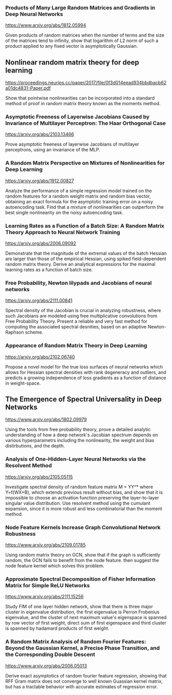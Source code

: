 ### Products of Many Large Random Matrices and Gradients in Deep Neural Networks

<https://www.arxiv.org/abs/1812.05994>

Given products of random matrices when the number of terms and the size of the matrices tend to infinity, show that logarithm of L2 norm of such a product applied to any fixed vector is asymptotically Gaussian.

## Nonlinear random matrix theory for deep learning

<https://proceedings.neurips.cc/paper/2017/file/0f3d014eead934bbdbacb62a01dc4831-Paper.pdf>

Show that pointwise nonlinearities can be incorporated into a standard method of proof in random matrix theory known as the moments method.

### Asymptotic Freeness of Layerwise Jacobians Caused by Invariance of Multilayer Perceptron: The Haar Orthogonal Case

<https://arxiv.org/abs/2103.13466>

Prove asymptotic freeness of layerwise Jacobians of multilayer perceptrons, using an invariance of the MLP. 

### A Random Matrix Perspective on Mixtures of Nonlinearities for Deep Learning

<https://arxiv.org/abs/1912.00827>

Analyze the performance of a simple regression model trained on the random features for a random weight matrix and random bias vector, obtaining an exact formula for the asymptotic training error on a noisy autoencoding task. Find that a mixture of nonlinearities can outperform the best single nonlinearity on the noisy autoencoding task.

### Learning Rates as a Function of a Batch Size: A Random Matrix Theory Approach to Neural Network Training

<https://arxiv.org/abs/2006.09092>

Demonstrate that the magnitude of the extremal values of the batch Hessian are larger than those of the empirical Hessian, using spiked field-dependent random matrix theory. Derive an analytical expressions for the maximal learning rates as a function of batch size.

### Free Probability, Newton lilypads and Jacobians of neural networks

<https://arxiv.org/abs/2111.00841>

Spectral density of the Jacobian is crucial in analyzing robustness, where such Jacobians are modeled using free multiplicative convolutions from Free Probability Theory. Present a reliable and very fast method for computing the associated spectral desnities, based on an adaptive Newton-Raphson scheme.

### Appearance of Random Matrix Theory in Deep Learning

<https://arxiv.org/abs/2102.06740>

Propose a novel model for the true loss surfaces of neural networks which allows for Hessian spectral densities with rank degeneracy and outliers, and predicts a growing independence of loss gradients as a function of distance in weight-space. 

## The Emergence of Spectral Universality in Deep Networks

<https://www.arxiv.org/abs/1802.09979>

Using the tools from free probability theory, prove a detailed analytic understanding of how a deep network's Jacobian spectrum depends on various hyperparametrs including the nonlinearity, the weight and bias distirbutions, and the depth. 

### Analysis of One-Hidden-Layer Neural Networks via the Resolvent Method

<https://arxiv.org/abs/2105.05115>

Investigate spectral density of random feature matrix M = YY^* where Y=f(WX+B), which extends previous result without bias, and show that it is impossible to choose an activation function preserving the layer-to-layer singular value distribution. Use resolvent method using the cumulant expansion, since it is more robust and less combinatorial than the moment method.

### Node Feature Kernels Increase Graph Convolutional Network Robustness

<https://www.arxiv.org/abs/2109.01785>

Using random matrix theory on GCN, show that if the graph is sufficiently random, the GCN fails to benefit from the node feature. then suggest the node feature kernel which solves this problem.

### Approximate Spectral Decomposition of Fisher Information Matrix for Simple ReLU Networks

<https://www.arxiv.org/abs/2111.15256>

Study FIM of one layer hidden network, show that there is three major cluster in eigenvalue distribution, the first eigenvalue is Perron Frobenius eigenvalue, and the cluster of next maximum value's eigenspace is spanned by row vector of first weight, direct sum of first eigenspace and third cluster is spanned by hadamard products of first weight.

### A Random Matrix Analysis of Random Fourier Features: Beyond the Gaussian Kernel, a Precise Phase Transition, and the Corresponding Double Descent

<https://www.arxiv.org/abs/2006.05013>

Derive exact asymptotics of random fourier feature regression, showing that RFF Gram matrix does not converge to well known Guassian kernel matrix, but has a tractable behavior with accurate estimates of regression error.